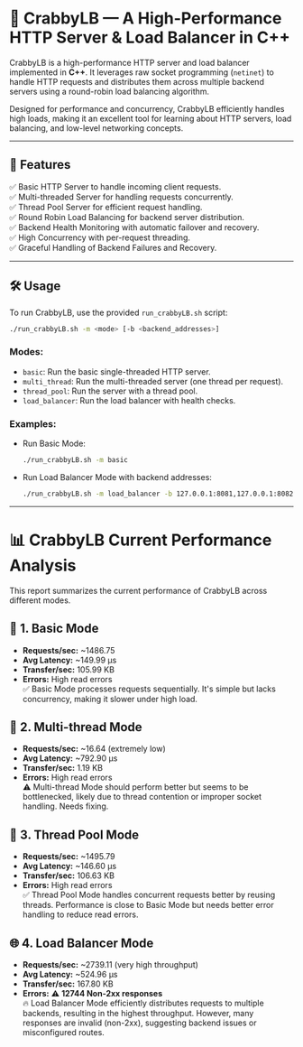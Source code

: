 # 🦀 CrabbyLB — A High-Performance HTTP Server & Load Balancer in C++

CrabbyLB is a high-performance HTTP server and load balancer implemented in **C++**. It leverages raw socket programming (`netinet`) to handle HTTP requests and distributes them across multiple backend servers using a round-robin load balancing algorithm. 

Designed for performance and concurrency, CrabbyLB efficiently handles high loads, making it an excellent tool for learning about HTTP servers, load balancing, and low-level networking concepts.

---

## 🚀 **Features**

✅ Basic HTTP Server to handle incoming client requests.  
✅ Multi-threaded Server for handling requests concurrently.  
✅ Thread Pool Server for efficient request handling.  
✅ Round Robin Load Balancing for backend server distribution.  
✅ Backend Health Monitoring with automatic failover and recovery.  
✅ High Concurrency with per-request threading.  
✅ Graceful Handling of Backend Failures and Recovery.  

---

## 🛠️ **Usage**

To run CrabbyLB, use the provided `run_crabbyLB.sh` script:
```sh
./run_crabbyLB.sh -m <mode> [-b <backend_addresses>]
```

### Modes:
- `basic`: Run the basic single-threaded HTTP server.
- `multi_thread`: Run the multi-threaded server (one thread per request).
- `thread_pool`: Run the server with a thread pool.
- `load_balancer`: Run the load balancer with health checks.

### Examples:
- Run Basic Mode:
    ```sh
    ./run_crabbyLB.sh -m basic
    ```

- Run Load Balancer Mode with backend addresses:
    ```sh
    ./run_crabbyLB.sh -m load_balancer -b 127.0.0.1:8081,127.0.0.1:8082
    ```

---

# 📊 CrabbyLB Current Performance Analysis

This report summarizes the current performance of CrabbyLB across different modes.



## 🚀 **1. Basic Mode**
- **Requests/sec:** ~1486.75  
- **Avg Latency:** ~149.99 µs  
- **Transfer/sec:** 105.99 KB  
- **Errors:** High read errors  
✅ Basic Mode processes requests sequentially. It's simple but lacks concurrency, making it slower under high load.


## 🧵 **2. Multi-thread Mode**
- **Requests/sec:** ~16.64 (extremely low)  
- **Avg Latency:** ~792.90 µs  
- **Transfer/sec:** 1.19 KB  
- **Errors:** High read errors  
⚠️ Multi-thread Mode should perform better but seems to be bottlenecked, likely due to thread contention or improper socket handling. Needs fixing.



## 🧠 **3. Thread Pool Mode**
- **Requests/sec:** ~1495.79  
- **Avg Latency:** ~146.60 µs  
- **Transfer/sec:** 106.63 KB  
- **Errors:** High read errors  
✅ Thread Pool Mode handles concurrent requests better by reusing threads. Performance is close to Basic Mode but needs better error handling to reduce read errors.



## 🌐 **4. Load Balancer Mode**
- **Requests/sec:** ~2739.11 (very high throughput)  
- **Avg Latency:** ~524.96 µs  
- **Transfer/sec:** 167.80 KB  
- **Errors:** ⚠️ **12744 Non-2xx responses**  
🔥 Load Balancer Mode efficiently distributes requests to multiple backends, resulting in the highest throughput. However, many responses are invalid (non-2xx), suggesting backend issues or misconfigured routes.




